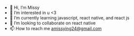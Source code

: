 - 👋 Hi, I’m Missy
- 👀 I’m interested in u <3
- 🌱 I’m currently learning javascript, react native, and react js 
- 💞️ I’m looking to collaborate on react native 
- 📫 How to reach me amissying24@gmail.com

<!---
missy24-cpu/missy24-cpu is a ✨ special ✨ repository because its `README.md` (this file) appears on your GitHub profile.
You can click the Preview link to take a look at your changes.
--->
